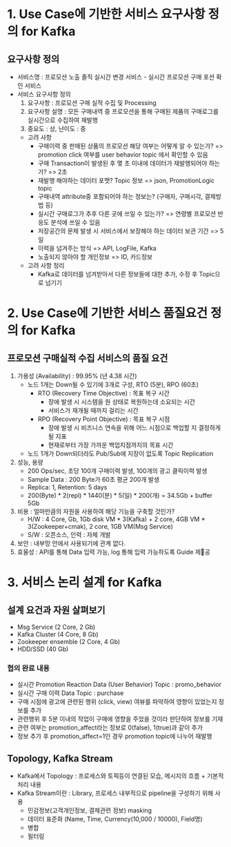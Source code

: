 # 1. Use Case에 기반한 서비스 요구사항 정의 for Kafka
## 요구사항 정의
- 서비스명 : 프로모션 노출 졸직 실시간 변경 서비스 - 실시간 프로모션 구매 포션 확인 서비스
- 서비스 요구사항 정의
	1. 요구사항 : 프로모션 구매 실적 수집 및 Processing
	2. 요구사항 설명 : 모든 구매내역 중 프로모션을 통해 구매된 제품의 구매로그를 실시간으로 수집하여 재발행
	3. 중요도 : 상, 난이도 : 중
	- 고려 사항
		- 구매이력 중 판매된 상품의 프로모션 해당 여부는 어떻게 알 수 있는가?
		 => promotion click 여부를 user behavior topic 에서 확인할 수 있음
		- 구매 Transaction이 발생된 후 몇 초 이내에 데이터가 재발행되어야 하는가?
		 => 2초
		- 재발행 해야하는 데이터 포맷? Topic 정보
		 => json, PromotionLogic topic
		- 구매내역 attribute중 포함되어야 하는 정보는? (구매자, 구매시각, 결제방법 등)
		- 실시간 구매로그가 추후 다른 곳에 쓰일 수 있는가?
		 => 연령별 프로모션 반응도 분석에 쓰일 수 있음
		- 저장공간의 문제 발생 시 서비스에서 보장해야 하는 데이터 보관 기간
		 => 5일
		- 이력을 넘겨주는 방식
		 => API, LogFile, Kafka
		- 노출되지 않아야 할 개인정보
		 => ID, 카드정보
	- 고려 사항 정리
		- Kafka로 데이터를 넘겨받아서 다른 정보들에 대한 추가, 수정 후 Topic으로 넘기기

# 2. Use Case에 기반한 서비스 품질요건 정의 for Kafka
## 프로모션 구매실적 수집 서비스의 품질 요건
1. 가용성 (Availability) : 99.95% (년 4.38 시간)
	- 노드 1개는 Down될 수 있기에 3개로 구성, RTO (5분), RPO (60초)
		- RTO (Recovery Time Objective) : 목표 복구 시간
			- 장애 발생 시 시스템을 원 상태로 복원하는데 소요되는 시간
			- 서비스가 재개될 때까지 걸리는 시간
		- RPO (Recovery Point Objective) : 목표 복구 시점
			- 장애 발생 시 비즈니스 연속을 위해 어느 시점으로 백업할 지 결정하게 될 지표
			- 현재로부터 가장 가까운 백업지점까지의 목표 시간
	- 노드 1개가 Down되더라도 Pub/Sub에 지장이 없도록 Topic Replication
2. 성능, 용량
	- 200 Ops/sec, 초당 100개 구매이력 발생, 100개의 광고 클릭이력 발생
	- Sample Data : 200 Byte가 60초 평균 200개 발생
	- Replica: 1, Retention: 5 days
	- 200(Byte) * 2(repl) * 1440(분) * 5(일) * 200(개) = 34.5Gb + buffer 5Gb
3. 비용 : 얼마만큼의 자원을 사용하여 해당 기능을 구축할 것인가?
	- H/W : 4 Core, Gb, 1Gb disk VM * 3(Kafka) + 2 core, 4GB VM * 3(Zookeeper+cmak), 2 core, 1GB VM(Msg Service)
	- S/W : 오픈소스, 인력 : 자체 개발
4. 보안 : 내부망 안에서 사용되기에 관계 없다.
5. 효율성 : API를 통해 Data 입력 가능, log 통해 입력 가능하도록 Guide 제공


# 3. 서비스 논리 설계 for Kafka
## 설계 요건과 자원 살펴보기
- Msg Service (2 Core, 2 Gb)
- Kafka Cluster (4 Core, 8 Gb)
- Zookeeper ensemble (2 Core, 4 Gb)
- HDD/SSD (40 Gb)
### 협의 완료 내용
- 실시간 Promotion Reaction Data (User Behavior) Topic : promo_behavior
- 실시간 구매 이력 Data Topic : purchase
- 구매 시점에 광고에 관련된 행위 (click, view)  여뷰를 파악하여 영향이 있었는지 정보를 추가
- 관련행위 후 5분 이내의 작업이 구매에 영향을 주었을 것이라 판단하여 정보를 기재
- 관련 여부는 promotion_affect라는 정보로 0(false), 1(true)과 같이 추가
- 정보 추가 후 promotion_affect=1인 경우 promotion topic에 나누어 재발행

## Topology, Kafka Stream
- Kafka에서 Topology : 프로세스와 토픽등이 연결된 모습, 메시지의 흐름 + 기본적 처리 내용
- Kafka Stream이란 : Library, 프로세스 내부적으로 pipeline을 구성하기 위해 사용
	- 민감정보(고객개인정보, 결제관련 정보) masking
	- 데이터 표준화 (Name, Time, Currency(10,000 / 10000), Field명)
	- 병합
	- 필터링